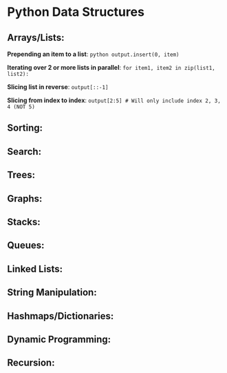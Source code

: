 # Python Data Structures

## Arrays/Lists:

**Prepending an item to a list**: ```python
output.insert(0, item)``` 

**Iterating over 2 or more lists in parallel**: ```for item1, item2 in zip(list1, list2):```

**Slicing list in reverse**: ```output[::-1]```

**Slicing from index to index**: ```output[2:5] # Will only include index 2, 3, 4 (NOT 5)```

## Sorting:

## Search:

## Trees:

## Graphs:

## Stacks:

## Queues:

## Linked Lists:

## String Manipulation:

## Hashmaps/Dictionaries:

## Dynamic Programming:

## Recursion:

